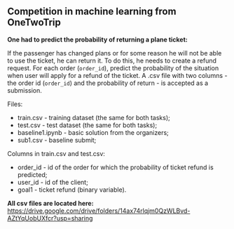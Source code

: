 ## Competition in machine learning from OneTwoTrip
<b>One had to predict the probability of returning a plane ticket:</b> <br>

If the passenger has changed plans or for some reason he will not be able to use the ticket, he can return it. To do this, he needs to create a refund request. For each order (`order_id`), predict the probability of the situation when user will apply for a refund of the ticket. A .csv file with two columns - the order id (`order_id`) and the probability of return - is accepted as a submission.

Files:
- train.csv - training dataset (the same for both tasks);
- test.csv - test dataset (the same for both tasks);
- baseline1.ipynb - basic solution from the organizers;
- sub1.csv - baseline submit;

Columns in train.csv and test.csv:
- order_id - id of the order for which the probability of ticket refund is predicted;
- user_id - id of the client;
- goal1 - ticket refund (binary variable).

<b> All csv files are located here:</b>
https://drive.google.com/drive/folders/14ax74rlqjm0QzWLBvd-AZtYqUobUXfcr?usp=sharing
